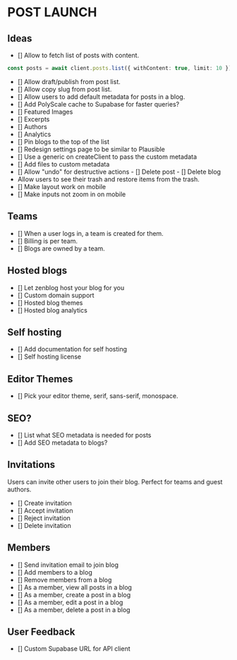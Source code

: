 # POST LAUNCH

## Ideas

- [] Allow to fetch list of posts with content.

```typescript
const posts = await client.posts.list({ withContent: true, limit: 10 });
```

- [] Allow draft/publish from post list.
- [] Allow copy slug from post list.
- [] Allow users to add default metadata for posts in a blog.
- [] Add PolyScale cache to Supabase for faster queries?
- [] Featured Images
- [] Excerpts
- [] Authors
- [] Analytics
- [] Pin blogs to the top of the list
- [] Redesign settings page to be similar to Plausible
- [] Use a generic on createClient to pass the custom metadata
- [] Add files to custom metadata
- [] Allow "undo" for destructive actions - [] Delete post - [] Delete blog
- Allow users to see their trash and restore items from the trash.
- [] Make layout work on mobile
- [] Make inputs not zoom in on mobile

## Teams

- [] When a user logs in, a team is created for them.
- [] Billing is per team.
- [] Blogs are owned by a team.

## Hosted blogs

- [] Let zenblog host your blog for you
- [] Custom domain support
- [] Hosted blog themes
- [] Hosted blog analytics

## Self hosting

- [] Add documentation for self hosting
- [] Self hosting license

## Editor Themes

- [] Pick your editor theme, serif, sans-serif, monospace.

## SEO?

- [] List what SEO metadata is needed for posts
- [] Add SEO metadata to blogs?

## Invitations

Users can invite other users to join their blog. Perfect for teams and guest authors.

- [] Create invitation
- [] Accept invitation
- [] Reject invitation
- [] Delete invitation

## Members

- [] Send invitation email to join blog
- [] Add members to a blog
- [] Remove members from a blog
- [] As a member, view all posts in a blog
- [] As a member, create a post in a blog
- [] As a member, edit a post in a blog
- [] As a member, delete a post in a blog

## User Feedback

- [] Custom Supabase URL for API client
